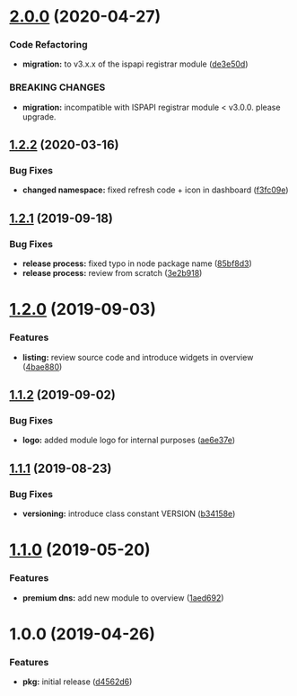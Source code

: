 # [2.0.0](https://github.com/hexonet/whmcs-ispapi-widget-modules/compare/v1.2.2...v2.0.0) (2020-04-27)


### Code Refactoring

* **migration:** to v3.x.x of the ispapi registrar module ([de3e50d](https://github.com/hexonet/whmcs-ispapi-widget-modules/commit/de3e50da2625c39a681f7f23d94a64072420fd63))


### BREAKING CHANGES

* **migration:** incompatible with ISPAPI registrar module < v3.0.0.
please upgrade.

## [1.2.2](https://github.com/hexonet/whmcs-ispapi-widget-modules/compare/v1.2.1...v1.2.2) (2020-03-16)


### Bug Fixes

* **changed namespace:** fixed refresh code + icon in dashboard ([f3fc09e](https://github.com/hexonet/whmcs-ispapi-widget-modules/commit/f3fc09e371e9577292f8f6eacdcce295dd0b6a34))

## [1.2.1](https://github.com/hexonet/whmcs-ispapi-widget-modules/compare/v1.2.0...v1.2.1) (2019-09-18)


### Bug Fixes

* **release process:** fixed typo in node package name ([85bf8d3](https://github.com/hexonet/whmcs-ispapi-widget-modules/commit/85bf8d3))
* **release process:** review from scratch ([3e2b918](https://github.com/hexonet/whmcs-ispapi-widget-modules/commit/3e2b918))

# [1.2.0](https://github.com/hexonet/whmcs-ispapi-widget-modules/compare/v1.1.2...v1.2.0) (2019-09-03)


### Features

* **listing:** review source code and introduce widgets in overview ([4bae880](https://github.com/hexonet/whmcs-ispapi-widget-modules/commit/4bae880))

## [1.1.2](https://github.com/hexonet/whmcs-ispapi-widget-modules/compare/v1.1.1...v1.1.2) (2019-09-02)


### Bug Fixes

* **logo:** added module logo for internal purposes ([ae6e37e](https://github.com/hexonet/whmcs-ispapi-widget-modules/commit/ae6e37e))

## [1.1.1](https://github.com/hexonet/whmcs-ispapi-widget-modules/compare/v1.1.0...v1.1.1) (2019-08-23)


### Bug Fixes

* **versioning:** introduce class constant VERSION ([b34158e](https://github.com/hexonet/whmcs-ispapi-widget-modules/commit/b34158e))

# [1.1.0](https://github.com/hexonet/whmcs-ispapi-widget-modules/compare/v1.0.0...v1.1.0) (2019-05-20)


### Features

* **premium dns:** add new module to overview ([1aed692](https://github.com/hexonet/whmcs-ispapi-widget-modules/commit/1aed692))

# 1.0.0 (2019-04-26)


### Features

* **pkg:** initial release ([d4562d6](https://github.com/hexonet/whmcs-ispapi-widget-modules/commit/d4562d6))
